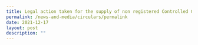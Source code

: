 ```yaml
---
title: Legal action taken for the supply of non registered Controlled Goods
permalink: /news-and-media/circulars/permalink
date: 2021-12-17
layout: post
description: ""
---
```

